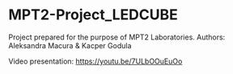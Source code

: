 # MPT2-Project_LEDCUBE

Project prepared for the purpose of MPT2 Laboratories.
Authors: Aleksandra Macura & Kacper Godula

Video presentation: https://youtu.be/7ULbOOuEuOo
